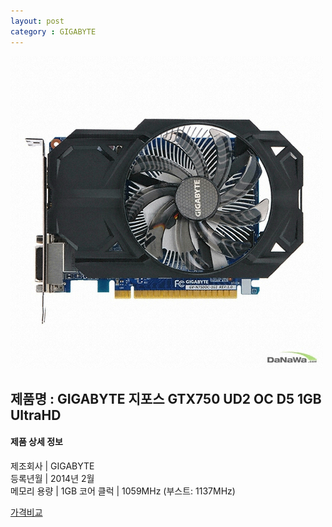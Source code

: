```yaml
---
layout: post
category : GIGABYTE
---
```


![alt text](https://github.com/kutchoiwjun92/kutchoiwjun92.github.com/blob/master/image/vga-1.jpg?raw=true)

## 제품명 : **GIGABYTE 지포스 GTX750 UD2 OC D5 1GB UltraHD**    
  
  
  
#### 제품 상세 정보   
    
  
  제조회사     |  GIGABYTE  
  등록년월     |  2014년 2월  
  메모리 용량  |  1GB 
  코어 클럭    |  1059MHz (부스트: 1137MHz)   
    
  
                                             
    
    
    
[가격비교](http://prod.danawa.com/info/?pcode=2469308&cate=112753)
